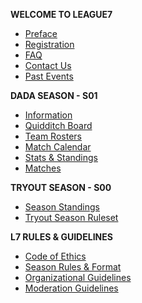 <!-- docs/_sidebar.md -->
**WELCOME TO LEAGUE7**
* [Preface](/ "LEAGUE7 | Preface")
* [Registration](registration.md "L7 | Registration")
* [FAQ](faq.md "L7 | FAQ")
* [Contact Us](contact-us.md "L7 | Contact Us")
* [Past Events](/community-events/past-events "L7 | Past Events")

**DADA SEASON - S01**
* [Information](/season/01/information.md "L7 | S01 General Information")
* [Quidditch Board](/quidditch-board.md "L7 | Quidditch Board")
* [Team Rosters](/season/01/team-rosters.md "L7 | Team Rosters")
* [Match Calendar](/season/01/calendar.md "L7 | Match Calendar") 
* [Stats & Standings](/season/01/standings.md "L7 | Season Standings")
* [Matches](/season/01/matches.md "L7 | Matches Details")

**TRYOUT SEASON - S00**
* [Season Standings](season-standings.md "L7 | Season Standings")
* [Tryout Season Ruleset](tryout-season.md "L7 | Tryout Season")

**L7 RULES & GUIDELINES**
* [Code of Ethics](codeofethics.md "L7 | Code of Ethics")
* [Season Rules & Format](season-rules.md "L7 | Season Rules & Format") 
* [Organizational Guidelines](organizational-guidelines.md "L7 | Organizational Guidelines")
* [Moderation Guidelines](moderation-guidelines.md "L7 | Moderation Guidelines") 




